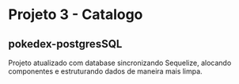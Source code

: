 # Projeto 3  - Catalogo

## pokedex-postgresSQL

Projeto atualizado com database sincronizando Sequelize, alocando componentes e estruturando dados de maneira mais limpa.
